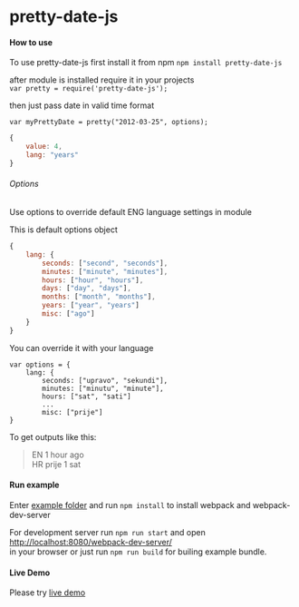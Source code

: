 # pretty-date-js

#### How to use 

To use pretty-date-js first install it from npm `npm install pretty-date-js`

after module is installed require it in your projects</br>
`var pretty = require('pretty-date-js');`

then just pass date in valid time format 

`var myPrettyDate = pretty("2012-03-25", options);`
```javascript
{ 
	value: 4, 
	lang: "years" 
}
```

###### Options 

Use options to override default ENG language settings in module

This is default options object
```javascript
{
	lang: {
		seconds: ["second", "seconds"],
		minutes: ["minute", "minutes"],
		hours: ["hour", "hours"],
		days: ["day", "days"],
		months: ["month", "months"],
		years: ["year", "years"]
		misc: ["ago"]
	}
}
```
You can override it with your language 

```javasript
var options = {
    lang: {
        seconds: ["upravo", "sekundi"], 
        minutes: ["minutu", "minute"],
        hours: ["sat", "sati"]
        ...
        misc: ["prije"]
}
``` 
To get outputs like this:

> EN 1 hour ago <br>
> HR prije 1 sat

 
#### Run example

Enter [example folder](https://github.com/zarkoselak/pretty-date-js/tree/master/example) and run `npm install` to install webpack and webpack-dev-server

For development server run `npm run start` and open<br>
[http://localhost:8080/webpack-dev-server/](http://localhost:8080/webpack-dev-server/) <br>
in your browser or just run `npm run build` for builing example bundle.

#### Live Demo
Please try [live demo](http://zarkoselak.github.io/pretty-date-js/) 
